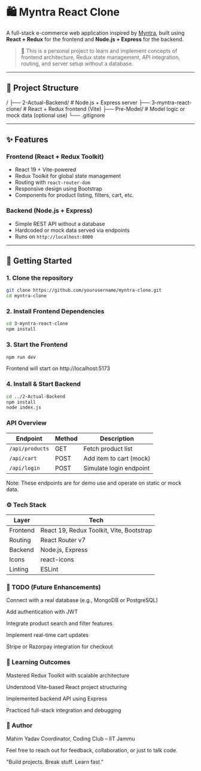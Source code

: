# 🛍️ Myntra React Clone

A full-stack e-commerce web application inspired by [Myntra](https://www.myntra.com/), built using **React + Redux** for the frontend and **Node.js + Express** for the backend.

> 🚀 This is a personal project to learn and implement concepts of frontend architecture, Redux state management, API integration, routing, and server setup without a database.

---

## 📁 Project Structure

/
├── 2-Actual-Backend/ # Node.js + Express server
├── 3-myntra-react-clone/ # React + Redux frontend (Vite)
├── Pre-Model/ # Model logic or mock data (optional use)
└── .gitignore

---

## ✨ Features

### Frontend (React + Redux Toolkit)
- React 19 + Vite-powered
- Redux Toolkit for global state management
- Routing with `react-router-dom`
- Responsive design using Bootstrap
- Components for product listing, filters, cart, etc.

### Backend (Node.js + Express)
- Simple REST API without a database
- Hardcoded or mock data served via endpoints
- Runs on `http://localhost:8000`

---

## 🔧 Getting Started

### 1. Clone the repository

```bash
git clone https://github.com/yourusername/myntra-clone.git
cd myntra-clone
```
### 2. Install Frontend Dependencies

```bash
cd 3-myntra-react-clone
npm install
```

### 3. Start the Frontend
```bash
npm run dev
```
Frontend will start on http://localhost:5173

### 4. Install & Start Backend
```bash
cd ../2-Actual-Backend
npm install
node index.js
```

### API Overview
| Endpoint        | Method | Description             |
| --------------- | ------ | ----------------------- |
| `/api/products` | GET    | Fetch product list      |
| `/api/cart`     | POST   | Add item to cart (mock) |
| `/api/login`    | POST   | Simulate login endpoint |

Note: These endpoints are for demo use and operate on static or mock data.

### ⚙️ Tech Stack
| Layer    | Tech                                     |
| -------- | ---------------------------------------- |
| Frontend | React 19, Redux Toolkit, Vite, Bootstrap |
| Routing  | React Router v7                          |
| Backend  | Node.js, Express                         |
| Icons    | react-icons                              |
| Linting  | ESLint                                   |

### 📌 TODO (Future Enhancements)
 Connect with a real database (e.g., MongoDB or PostgreSQL)

 Add authentication with JWT

 Integrate product search and filter features

 Implement real-time cart updates
 
 Stripe or Razorpay integration for checkout

 ### 🧠 Learning Outcomes
 Mastered Redux Toolkit with scalable architecture

Understood Vite-based React project structuring

Implemented backend API using Express

Practiced full-stack integration and debugging

### 🧔 Author
Mahim Yadav
Coordinator, Coding Club – IIT Jammu

Feel free to reach out for feedback, collaboration, or just to talk code.

"Build projects. Break stuff. Learn fast."



